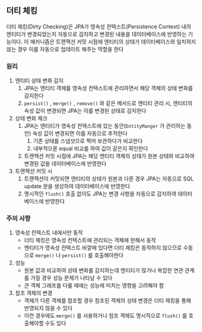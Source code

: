 ## 더티 체킹

더티 체킹(Dirty Checking)은 JPA가 영속성 컨텍스트(Persistence Context) 내의 엔티티가 변경되었는지 자동으로 감지하고 변경된 내용을 데이터베이스에 반영하는 기능이다. 이 매커니즘은 트랜잭션 커밋 시점에 엔티티의 상태가 데이터베이스와 일치하지 않는 경우 이를 자동으로 업데이트 해주는 역할을 한다

### 원리

1. 엔티티 상태 변화 감지
   1. JPA는 엔티티 객체를 영속성 컨텍스트에 관리하면서 해당 객체의 상태 변화를 감지한다
   2. `persist()` , `merge()` , `remove()` 와 같은 메서드로 엔티티 관리 시, 엔티티의 속성 값이 변경되면 JPA는 이를 변경된 상태로 감지한다
2. 상태 변화 체크
   1. JPA는 엔티티가 영속성 컨텍스트에 있는 동안(`EntityManger` 가 관리하는 동안) 속성 값이 변경되면 이를 자동으로 추적한다
      1. 기존 상태를 스냅샷으로 찍어 보관하다가 비교한다
      2. 내부적으론 equal 비교를 하여 값이 같은지 확인한다
   2. 트랜잭션 커밋 시점에 JPA는 해당 엔티티 객체의 상태가 원본 상태와 비교하여 변경된 값을 데이터베이스에 반영한다
3. 트랜잭션 커밋 시
   1. 트랜잭션이 커밋되면 엔티티의 상태가 원본과 다른 경우 JPA는 자동으로 SQL update 문을 생성하여 데이터베이스에 반영한다
   2. 명시적인 `flush()` 호출 없이도 JPA는 변경 사항을 자동으로 감지하여 데이터베이스에 반영한다

### 주의 사항

1.  영속성 컨텍스트 내에서만 동작
    - 더티 체킹은 영속성 컨텍스트에 관리되는 객체에 한해서 동작
    - 엔티티가 영속성 컨텍스트 바깥에 있다면 더티 체킹은 동작하지 않으므로 수동으로 `merge()` 나 `persist()` 를 호출해야한다
2.  성능
    - 원본 값과 비교하여 상태 변화를 감지하는데 엔티티가 많거나 복잡한 연관 관계를 가질 경우 성능 문제가 나타날 수 있다
    - 큰 객체 그래프를 다룰 때에는 성능에 미치는 영향을 고려해야 함
3.  참조 객체의 변경
    - 객체가 다른 객체를 참조할 경우 참조된 객체의 상태 변경은 더티 체킹을 통해 반영되지 않을 수 있다
    - 이런 경우에도 `merge()` 를 사용하거나 참조 객체도 명시적으로 `flush()` 를 호출해야할 수도 있다
